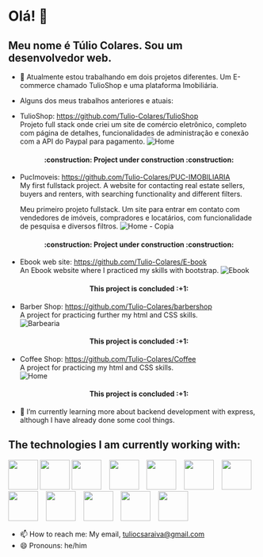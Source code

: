   # Olá!  👋
  ## Meu nome é Túlio Colares. Sou um desenvolvedor web.

- 🔭 Atualmente estou trabalhando em dois projetos diferentes. Um E-commerce chamado TulioShop e uma plataforma Imobiliária.
- Alguns dos meus trabalhos anteriores e atuais:
- TulioShop: https://github.com/Tulio-Colares/TulioShop  
  Projeto full stack onde criei um site de comércio eletrônico, completo com página de detalhes,
  funcionalidades de administração e conexão com a API do Paypal para pagamento.
  ![Home](https://github.com/user-attachments/assets/123ab4f9-1cfe-41bf-8ca0-f1590bdeaa58)
  <h4 align="center"> 
    :construction:  Project under construction   :construction:
  </h4>  
    
- PucImoveis: https://github.com/Tulio-Colares/PUC-IMOBILIARIA  
  My first fullstack project. A website for contacting real estate sellers,
  buyers and renters, with searching functionality and different filters.

  Meu primeiro projeto fullstack. Um site para entrar em contato com vendedores de imóveis,
  compradores e locatários, com funcionalidade de pesquisa e diversos filtros.
  ![Home - Copia](https://github.com/user-attachments/assets/4d6d3100-3039-4adf-863c-8cb3b7d283db)
  <h4 align="center"> 
    :construction:  Project under construction  :construction:
  </h4>  
    
- Ebook web site: https://github.com/Tulio-Colares/E-book  
  An Ebook website where I practiced my skills with bootstrap.
  ![Ebook](https://github.com/user-attachments/assets/9abe3f7d-0ee6-4b5c-825d-e1b1845e1429)
  <h4 align="center"> 
    This project is concluded  :+1:
  </h4>  
    
- Barber Shop: https://github.com/Tulio-Colares/barbershop  
  A project for practicing further my html and CSS skills.  
  ![Barbearia](https://github.com/user-attachments/assets/a0f79d91-7f40-487d-a352-5cbe2a0f1a0a)  
  <h4 align="center"> 
    This project is concluded  :+1:
  </h4>  
  
- Coffee Shop: https://github.com/Tulio-Colares/Coffee  
  A project for practicing my html and CSS skills.  
  ![Home](https://github.com/user-attachments/assets/111dd005-b20c-42e4-820d-ada4c656a22e)
  <h4 align="center"> 
    This project is concluded  :+1:
  </h4>  


- 🌱 I’m currently learning more about backend development with express, although I have already done some cool things.  

## The technologies I am currently working with:
<img src="https://cdn.jsdelivr.net/gh/devicons/devicon@latest/icons/html5/html5-original-wordmark.svg" width="60" height="60" /> <img src="https://cdn.jsdelivr.net/gh/devicons/devicon@latest/icons/css3/css3-original-wordmark.svg" width="60" height="60" /> <img src="https://cdn.jsdelivr.net/gh/devicons/devicon@latest/icons/bootstrap/bootstrap-original-wordmark.svg" width="60" height="60" /> &nbsp;&nbsp; <img src="https://cdn.jsdelivr.net/gh/devicons/devicon@latest/icons/javascript/javascript-original.svg" width="60" height="60" /> &nbsp;&nbsp; <img src="https://cdn.jsdelivr.net/gh/devicons/devicon@latest/icons/react/react-original-wordmark.svg" width="60" height="60" /> &nbsp;&nbsp; <img src="https://cdn.jsdelivr.net/gh/devicons/devicon@latest/icons/reactbootstrap/reactbootstrap-original.svg" width="60" height="60" /> &nbsp;&nbsp; <img src="https://cdn.jsdelivr.net/gh/devicons/devicon@latest/icons/reactrouter/reactrouter-original-wordmark.svg" width="60" height="60" /> &nbsp;&nbsp; <img src="https://cdn.jsdelivr.net/gh/devicons/devicon@latest/icons/nodejs/nodejs-original-wordmark.svg" width="60" height="60" /> &nbsp;&nbsp; <img src="https://cdn.jsdelivr.net/gh/devicons/devicon@latest/icons/npm/npm-original-wordmark.svg" width="60" height="60" /> &nbsp;&nbsp; <img src="https://cdn.jsdelivr.net/gh/devicons/devicon@latest/icons/mysql/mysql-original-wordmark.svg" width="60" height="60" /> &nbsp;&nbsp; <img src="https://cdn.jsdelivr.net/gh/devicons/devicon@latest/icons/mongodb/mongodb-original-wordmark.svg" width="60" height="60" /> &nbsp;&nbsp; <img src="https://cdn.jsdelivr.net/gh/devicons/devicon@latest/icons/git/git-original-wordmark.svg" width="60" height="60" />  
          

- 📫 How to reach me: My email, tuliocsaraiva@gmail.com
- 😄 Pronouns: he/him

